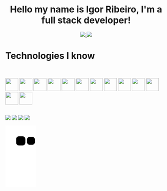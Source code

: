 <div align="center" class="teste">
<h1>Hello my name is Igor Ribeiro, I'm a full stack developer!</h1>
</div>  


<link rel="stylesheet" href="https://cdn.jsdelivr.net/gh/devicons/devicon@v2.14.0/devicon.min.css">

<div align="center" class="teste">
  <a href="https://github.com/Bkuste2" >
  <img height="160em" src="https://github-readme-stats.vercel.app/api?username=bkuste2&show_icons=true&theme=midnight-purple&include_all_commits=true&count_private=true"/>
<!--   <img height="180em" src="https://github-readme-stats.vercel.app/api/top-langs/?username=bkuste2&layout=compact&langs_count=7&theme=midnight-purple"/> -->
  <a href="http://www.github.com/bkuste2">
      <img height="160em" src="https://github-readme-streak-stats.herokuapp.com?user=Bkuste2&theme=midnight-purple&hide_border=true)](https://git.io/streak-stats" />
  </a>
</div>
  

  
  <h1> Technologies I know </h1>
<div style="display: inline_block"><br>
<div style="display: inline_block"><br>
    <img height=40 width=40  src="https://cdn.jsdelivr.net/gh/devicons/devicon/icons/javascript/javascript-original.svg" />
    <img height=40 width=40  src="https://cdn.jsdelivr.net/gh/devicons/devicon/icons/typescript/typescript-original.svg" />
    <img height=40 width=40  src="https://upload.wikimedia.org/wikipedia/commons/d/d9/Node.js_logo.svg" />
    <img height=40 width=40  src="https://cdn.jsdelivr.net/gh/devicons/devicon/icons/react/react-original.svg" />
    <img height=40 width=40  src="https://cdn.jsdelivr.net/gh/devicons/devicon/icons/jquery/jquery-original.svg" />
    <img height=40 width=40  src="https://cdn.jsdelivr.net/gh/devicons/devicon/icons/postgresql/postgresql-original.svg" />
    <img height=40 width=40  src="https://cdn.jsdelivr.net/gh/devicons/devicon/icons/docker/docker-original.svg" />
    <img height=40 width=40  src="https://cdn.jsdelivr.net/gh/devicons/devicon/icons/html5/html5-original.svg" />
    <img height=40 width=40  src="https://cdn.jsdelivr.net/gh/devicons/devicon/icons/css3/css3-original.svg" />
    <img height=40 width=40  src="https://cdn.jsdelivr.net/gh/devicons/devicon/icons/bootstrap/bootstrap-original.svg" />
    <img height=40 width=40  src="https://cdn.jsdelivr.net/gh/devicons/devicon/icons/java/java-original.svg" /> 
    <img height=40 width=40  src="https://cdn.jsdelivr.net/gh/devicons/devicon/icons/spring/spring-original.svg" />
    <img height=40 width=40  src="https://cdn.jsdelivr.net/gh/devicons/devicon/icons/photoshop/photoshop-plain.svg" />
</div>
  
  ##
  
<div> 
  <a href="https://www.instagram.com/igorribeiro632/" target="_blank"><img src="https://img.shields.io/badge/-Instagram-%23E4405F?style=for-the-badge&logo=instagram&logoColor=white" target="_blank"></a>
 <a href="https://www.linkedin.com/in/igor-medeiros-ribeiro" target="_blank"><img src="https://img.shields.io/badge/-LinkedIn-%230077B5?style=for-the-badge&logo=linkedin&logoColor=white" target="_blank"></a> 
  <a href="https://discord.gg/Fh9qv7SF" target="_blank"><img src="https://img.shields.io/badge/Discord-7289DA?style=for-the-badge&logo=discord&logoColor=white" target="_blank"></a> 
 <a href = "mailto:igormr632@gmail.com"><img src="https://img.shields.io/badge/-Gmail-%23333?style=for-the-badge&logo=gmail&logoColor=white" target="_blank"></a>
 
  ![Snake animation](https://github.com/Bkuste2/Bkuste2/blob/output/github-contribution-grid-snake.svg)
 
</div>


